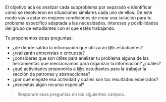 El objetivo acá es analizar cada subproblema por separado e identificar cómo se resolvieron en situaciones similares cada uno de ellos. De este modo vas a estar en mejores condiciones de crear una solución para tu problema específico adaptada a las necesidades, intereses y posibilidades del grupo de estudiantes con el que estés trabajando.

Te proponemos éstas preguntas:

* ¿de dónde saldrá la información que utilizarán l@s estudiantes? 
* ¿realizarán entrevistas o encuesta? 
* ¿consideras que son útiles para analizar tu problema alguna de las herramientas que mencionamos para organizar la información? ¿cuáles?  
* ¿qué actividades propondrás a l@s estudiantes para la trabajar la sección de patrones y abstracciones?
* ¿por qué elegiste esa actividad y cuáles son tus resultados esperados?
* ¿necesitás algún recurso especial?

> Respondé esas preguntas en los siguientes campos.